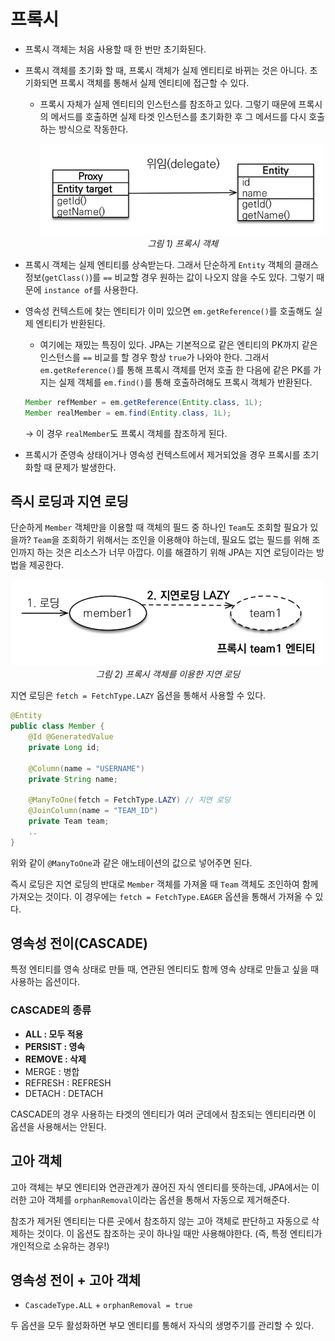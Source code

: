 # 프록시

- 프록시 객체는 처음 사용할 때 한 번만 초기화된다.
- 프록시 객체를 초기화 할 때, 프록시 객체가 실제 엔티티로 바뀌는 것은 아니다. 초기화되면 프록시 객체를 통해서 실제 엔티티에 접근할 수 있다.

  - 프록시 자체가 실제 엔티티의 인스턴스를 참조하고 있다. 그렇기 때문에 프록시의 메서드를 호출하면 실제 타겟 인스턴스를 초기화한 후 그 메서드를 다시 호출하는 방식으로 작동한다.

    <p align="center">
        <img src="../images/JPA proxy_1.png"><br>
        <em>그림 1) 프록시 객체</em>
    </p>


- 프록시 객체는 실제 엔티티를 상속받는다. 그래서 단순하게 `Entity` 객체의 클래스 정보(`getClass()`)를 `==` 비교할 경우 원하는 값이 나오지 않을 수도 있다. 그렇기 때문에 `instance of`를 사용한다.
- 영속성 컨텍스트에 찾는 엔티티가 이미 있으면 `em.getReference()`를 호출해도 실제 엔티티가 반환된다.
  - 여기에는 재밌는 특징이 있다. JPA는 기본적으로 같은 엔티티의 PK까지 같은 인스턴스를 `==` 비교를 할 경우 항상 `true`가 나와야 한다. 그래서 `em.getReference()`를 통해 프록시 객체를 먼저 호출 한 다음에 같은 PK를 가지는 실제 객체를 `em.find()`를 통해 호출하려해도 프록시 객체가 반환된다.
  ```java
  Member refMember = em.getReference(Entity.class, 1L);
  Member realMember = em.find(Entity.class, 1L);
  ```
  → 이 경우 `realMember`도 프록시 객체를 참조하게 된다.
- 프록시가 준영속 상태이거나 영속성 컨텍스트에서 제거되었을 경우 프록시를 초기화할 때 문제가 발생한다.

## 즉시 로딩과 지연 로딩

단순하게 `Member` 객체만을 이용할 때 객체의 필드 중 하나인 `Team`도 조회할 필요가 있을까? `Team`을 조회하기 위해서는 조인을 이용해야 하는데, 필요도 없는 필드를 위해 조인까지 하는 것은 리소스가 너무 아깝다. 이를 해결하기 위해 JPA는 지연 로딩이라는 방법을 제공한다.

<p align="center">
    <img src="../images/JPA proxy_2.png"><br>
    <em>그림 2) 프록시 객체를 이용한 지연 로딩</em>
</p>

지연 로딩은 `fetch = FetchType.LAZY` 옵션을 통해서 사용할 수 있다.

```java
@Entity
public class Member {
	@Id @GeneratedValue
	private Long id;

	@Column(name = "USERNAME")
	private String name;

	@ManyToOne(fetch = FetchType.LAZY) // 지연 로딩
	@JoinColumn(name = "TEAM_ID")
	private Team team;
	..
}
```

위와 같이 `@ManyToOne`과 같은 애노테이션의 값으로 넣어주면 된다.

즉시 로딩은 지연 로딩의 반대로 `Member` 객체를 가져올 때 `Team` 객체도 조인하여 함께 가져오는 것이다. 이 경우에는 `fetch = FetchType.EAGER` 옵션을 통해서 가져올 수 있다.

## 영속성 전이(CASCADE)

특정 엔티티를 영속 상태로 만들 때, 연관된 엔티티도 함께 영속 상태로 만들고 싶을 때 사용하는 옵션이다.

### CASCADE의 종류

- **ALL : 모두 적용**
- **PERSIST : 영속**
- **REMOVE : 삭제**
- MERGE : 병합
- REFRESH : REFRESH
- DETACH : DETACH

CASCADE의 경우 사용하는 타겟의 엔티티가 여러 군데에서 참조되는 엔티티라면 이 옵션을 사용해서는 안된다.

## 고아 객체

고아 객체는 부모 엔티티와 연관관계가 끊어진 자식 엔티티를 뜻하는데, JPA에서는 이러한 고아 객체를 `orphanRemoval`이라는 옵션을 통해서 자동으로 제거해준다.

참조가 제거된 엔티티는 다른 곳에서 참조하지 않는 고아 객체로 판단하고 자동으로 삭제하는 것이다. 이 옵션도 참조하는 곳이 하나일 때만 사용해야한다. (즉, 특정 엔티티가 개인적으로 소유하는 경우!)

## 영속성 전이 + 고아 객체

- `CascadeType.ALL` + `orphanRemoval = true`

두 옵션을 모두 활성화하면 부모 엔티티를 통해서 자식의 생명주기를 관리할 수 있다.

